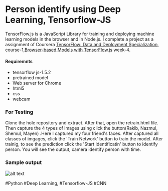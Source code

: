 # Person identify using Deep Learning, Tensorflow-JS


TensorFlow.js is a JavaScript Library for training and deploying machine learning models in the browser and in Node.js. I complete a project as a assignment of Coursera  [TensorFlow: Data and Deployment Specialization](https://www.coursera.org/specializations/tensorflow-data-and-deployment), course-1,[Browser-based Models with TensorFlow.js](https://www.coursera.org/learn/browser-based-models-tensorflow) week-4.
 
#### Requiremnts

- tensorflow js-1.5.2
- pretrained model
- Web server for Chrome
- html5
- css
- webcam



### For Testing

Clone the hole repository and extract. After that, open the retrain.html file. Then capture the 4 types of images using click the button(Rakib, Nazmul, Shemul, Mayen) .Here I captured my four friend's faces. After captured all classes of imgages, click the  'Train Network' button to train the model. After trainig, to see the prediction click the 'Start Identificatin' button to identify person. You will see the output, camera identify person with time.

### Sample output


![alt text](https://github.com/rakib-h/Person_identify-using-transfer-learning/blob/master/sample_output/Screenshot%20from%202020-03-06%2016-33-17.png)

#Python #Deep Learning, #Tensorflow-JS #CNN 
